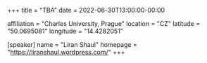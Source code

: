 +++
title = "TBA"
date = 2022-06-30T13:00:00-00:00

affiliation = "Charles University, Prague"
location = "CZ"
latitude = "50.0695081"
longitude = "14.4282051"

[speaker]
  name = "Liran Shaul"
  homepage = "https://liranshaul.wordpress.com/"
+++
